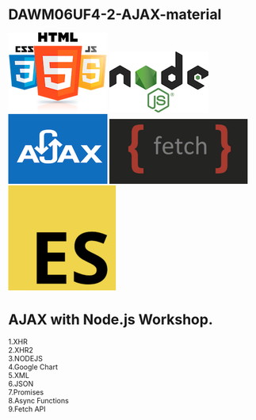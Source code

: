 # DAWM06UF4-2-AJAX-material

![alt tag](https://github.com/sergigrau/DAWM06UF4-2-AJAX-exercicis/blob/master/imatges/html5.png)
![alt tag](https://github.com/sergigrau/DAWM06UF4-2-AJAX-exercicis/blob/master/imatges/node.png)
![alt tag](https://github.com/sergigrau/DAWM06UF4-2-AJAX-exercicis/blob/master/imatges/ajax.png)
![alt tag](https://github.com/sergigrau/DAWM06UF4-2-AJAX-exercicis/blob/master/imatges/fetch.png)
![alt tag](https://github.com/sergigrau/DAWM06UF4-2-AJAX-exercicis/blob/master/imatges/js.png)

<h1>AJAX with Node.js Workshop.</h1>

1.XHR <br/>
2.XHR2<br/>
3.NODEJS<br/>
4.Google Chart<br/>
5.XML<br/>
6.JSON<br/>
7.Promises<br/>
8.Async Functions<br/>
9.Fetch API<br/>
